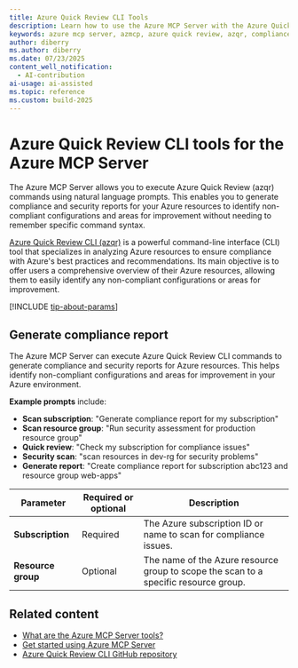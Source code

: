 ```yaml
---
title: Azure Quick Review CLI Tools
description: Learn how to use the Azure MCP Server with the Azure Quick Review CLI Tools.
keywords: azure mcp server, azmcp, azure quick review, azqr, compliance
author: diberry
ms.author: diberry
ms.date: 07/23/2025
content_well_notification: 
  - AI-contribution
ai-usage: ai-assisted
ms.topic: reference
ms.custom: build-2025
--- 
```

# Azure Quick Review CLI tools for the Azure MCP Server

The Azure MCP Server allows you to execute Azure Quick Review (azqr) commands using natural language prompts. This enables you to generate compliance and security reports for your Azure resources to identify non-compliant configurations and areas for improvement without needing to remember specific command syntax.

[Azure Quick Review CLI (azqr)](https://github.com/Azure/azqr) is a powerful command-line interface (CLI) tool that specializes in analyzing Azure resources to ensure compliance with Azure's best practices and recommendations. Its main objective is to offer users a comprehensive overview of their Azure resources, allowing them to easily identify any non-compliant configurations or areas for improvement.

[!INCLUDE [tip-about-params](../includes/tools/parameter-consideration.md)]

## Generate compliance report

The Azure MCP Server can execute Azure Quick Review CLI commands to generate compliance and security reports for Azure resources. This helps identify non-compliant configurations and areas for improvement in your Azure environment.

**Example prompts** include:

- **Scan subscription**: "Generate compliance report for my subscription"
- **Scan resource group**: "Run security assessment for production resource group"
- **Quick review**: "Check my subscription for compliance issues"
- **Security scan**: "scan resources in dev-rg for security problems"
- **Generate report**: "Create compliance report for subscription abc123 and resource group web-apps"

| Parameter | Required or optional | Description |
|-----------|-------------|-------------|
| **Subscription** | Required | The Azure subscription ID or name to scan for compliance issues. |
| **Resource group** | Optional | The name of the Azure resource group to scope the scan to a specific resource group. |

## Related content

- [What are the Azure MCP Server tools?](index.md)
- [Get started using Azure MCP Server](../overview.md)
- [Azure Quick Review CLI GitHub repository](https://github.com/Azure/azqr)
